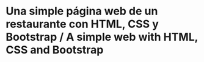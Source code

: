 # Una simple página web de un restaurante con HTML, CSS y Bootstrap / A simple web with HTML, CSS and Bootstrap